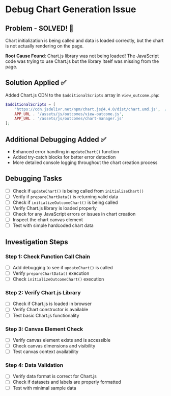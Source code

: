 # Debug Chart Generation Issue

## Problem - SOLVED! 🎯
Chart initialization is being called and data is loaded correctly, but the chart is not actually rendering on the page. 

**Root Cause Found**: Chart.js library was not being loaded! The JavaScript code was trying to use Chart.js but the library itself was missing from the page.

## Solution Applied ✅
Added Chart.js CDN to the `$additionalScripts` array in `view_outcome.php`:
```php
$additionalScripts = [
    'https://cdn.jsdelivr.net/npm/chart.js@4.4.0/dist/chart.umd.js',  // ← ADDED THIS
    APP_URL . '/assets/js/outcomes/view-outcome.js',
    APP_URL . '/assets/js/outcomes/chart-manager.js'
];
```

## Additional Debugging Added ✅
- Enhanced error handling in `updateChart()` function
- Added try-catch blocks for better error detection
- More detailed console logging throughout the chart creation process

## Debugging Tasks

- [ ] Check if `updateChart()` is being called from `initializeChart()`
- [ ] Verify if `prepareChartData()` is returning valid data
- [ ] Check if `initializeOutcomeChart()` is being called
- [ ] Verify Chart.js library is loaded properly
- [ ] Check for any JavaScript errors or issues in chart creation
- [ ] Inspect the chart canvas element
- [ ] Test with simple hardcoded chart data

## Investigation Steps

### Step 1: Check Function Call Chain
- [ ] Add debugging to see if `updateChart()` is called
- [ ] Verify `prepareChartData()` execution
- [ ] Check `initializeOutcomeChart()` execution

### Step 2: Verify Chart.js Library
- [ ] Check if Chart.js is loaded in browser
- [ ] Verify Chart constructor is available
- [ ] Test basic Chart.js functionality

### Step 3: Canvas Element Check
- [ ] Verify canvas element exists and is accessible
- [ ] Check canvas dimensions and visibility
- [ ] Test canvas context availability

### Step 4: Data Validation
- [ ] Verify data format is correct for Chart.js
- [ ] Check if datasets and labels are properly formatted
- [ ] Test with minimal sample data
